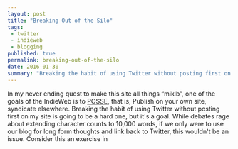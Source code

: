 ```yaml
---
layout: post
title: "Breaking Out of the Silo"
tags:
 - twitter
 - indieweb
 - blogging
published: true
permalink: breaking-out-of-the-silo
date: 2016-01-30
summary: "Breaking the habit of using Twitter without posting first on my site is going to be a hard one, but it's a goal."
---
```


In my never ending quest to make this site all things “miklb”, one of the goals of the IndieWeb is to [POSSE](http://indiewebcamp.com/POSSE), that is, Publish on your own site, syndicate elsewhere. Breaking the habit of using Twitter without posting first on my site is going to be a hard one, but it's a goal. While debates rage about extending character counts to 10,000 words, if we only were to use our blog for long form thoughts and link back to Twitter, this wouldn't be an issue. Consider this an exercise in

<a href="https://brid.gy/publish/twitter"></a>
